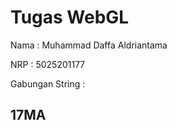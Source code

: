# Tugas WebGL

Nama            : Muhammad Daffa Aldriantama

NRP             : 5025201177

Gabungan String :
## 17MA
